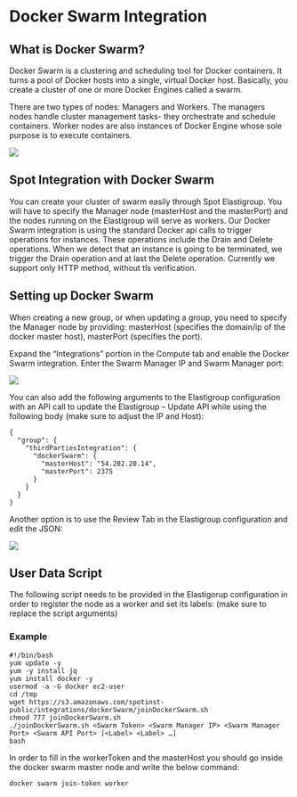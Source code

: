 # Docker Swarm Integration

## What is Docker Swarm?

Docker Swarm is a clustering and scheduling tool for Docker containers. It turns a pool of Docker hosts into a single, virtual Docker host. Basically, you create a cluster of one or more Docker Engines called a swarm.

There are two types of nodes: Managers and Workers. The managers nodes handle cluster management tasks- they orchestrate and schedule containers. Worker nodes are also instances of Docker Engine whose sole purpose is to execute containers.

<img src="/elastigroup/_media/docker-swarmREADME_1.png" />

## Spot Integration with Docker Swarm

You can create your cluster of swarm easily through Spot Elastigroup. You will have to specify the Manager node (masterHost and the masterPort) and the nodes running on the Elastigroup will serve as workers. Our Docker Swarm integration is using the standard Docker api calls to trigger operations for instances. These operations include the Drain and Delete operations. When we detect that an instance is going to be terminated, we trigger the Drain operation and at last the Delete operation. Currently we support only HTTP method, without tls verification.

## Setting up Docker Swarm

When creating a new group, or when updating a group, you need to specify the Manager node by providing: masterHost (specifies the domain/ip of the docker master host), masterPort (specifies the port).

Expand the “Integrations” portion in the Compute tab and enable the Docker Swarm integration. Enter the Swarm Manager IP and Swarm Manager port:

<img src="/elastigroup/_media/docker-swarmREADME_2.png" />

You can also add the following arguments to the Elastigroup configuration with an API call to update the Elastigroup – Update API while using the following body (make sure to adjust the IP and Host):

```
{
  "group": {
    "thirdPartiesIntegration": {
      "dockerSwarm": {
        "masterHost": "54.202.20.14",
        "masterPort": 2375
      }
    }
  }
}
```

Another option is to use the Review Tab in the Elastigroup configuration and edit the JSON:

<img src="/elastigroup/_media/docker-swarmREADME_3.png" />


## User Data Script

The following script needs to be provided in the Elastigorup configuration in order to register the node as a worker and set its labels: (make sure to replace the script arguments)

### Example

```
#!/bin/bash
yum update -y
yum -y install jq
yum install docker -y
usermod -a -G docker ec2-user
cd /tmp
wget https://s3.amazonaws.com/spotinst-public/integrations/dockerSwarm/joinDockerSwarm.sh
chmod 777 joinDockerSwarm.sh
./joinDockerSwarm.sh <Swarm Token> <Swarm Manager IP> <Swarm Manager Port> <Swarm API Port> [<Label> <Label> …]
bash
```

In order to fill in the workerToken and the masterHost you should go inside the docker swarm master node and write the below command:

```
docker swarm join-token worker
```
